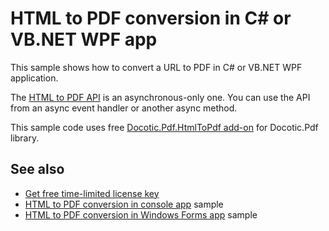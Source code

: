 # HTML to PDF conversion in C# or VB.NET WPF app
This sample shows how to convert a URL to PDF in C# or VB.NET WPF application.

The [HTML to PDF API](https://bitmiracle.com/pdf-library/help/bitmiracle.docotic.pdf.htmltopdf.html) is an asynchronous-only one. You can use the API from an async event handler or another async method. 

This sample code uses free [Docotic.Pdf.HtmlToPdf add-on](https://www.nuget.org/packages/BitMiracle.Docotic.Pdf.HtmlToPdf/) for Docotic.Pdf library.

## See also
* [Get free time-limited license key](https://bitmiracle.com/pdf-library/download-pdf-library.aspx)
* [HTML to PDF conversion in console app](/Samples/HtmlToPdf/HtmlToPdfConsole) sample
* [HTML to PDF conversion in Windows Forms app](/Samples/HtmlToPdf/HtmlToPdfWindowsForms) sample